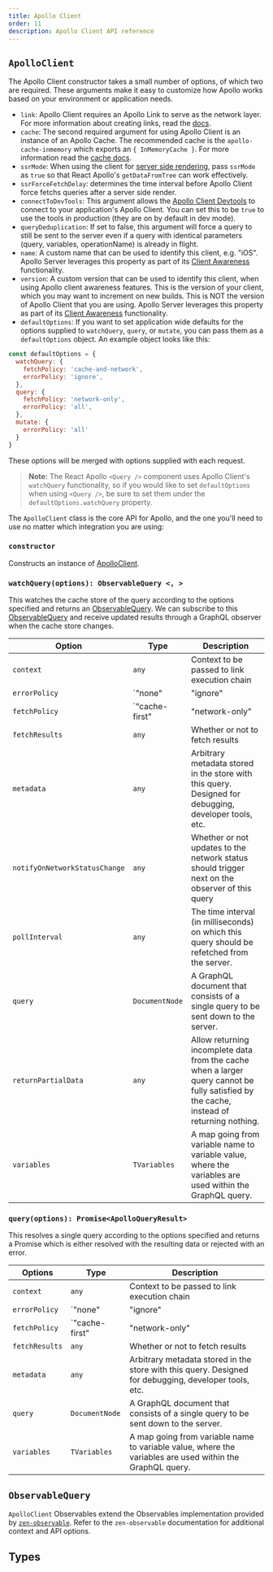 ```yaml
---
title: Apollo Client
order: 11
description: Apollo Client API reference
---
```


## `ApolloClient`

The Apollo Client constructor takes a small number of options, of which two are required. These arguments make it easy to customize how Apollo works based on your environment or application needs.

- `link`: Apollo Client requires an Apollo Link to serve as the network layer. For more information about creating links, read the [docs](https://www.apollographql.com/docs/link/).
- `cache`: The second required argument for using Apollo Client is an instance of an Apollo Cache. The recommended cache is the `apollo-cache-inmemory` which exports an `{ InMemoryCache }`. For more information read the [cache docs](/advanced/caching/).
- `ssrMode`: When using the client for [server side rendering](/features/server-side-rendering/), pass `ssrMode` as `true` so that React Apollo's `getDataFromTree` can work effectively.
- `ssrForceFetchDelay`: determines the time interval before Apollo Client force fetchs queries after a server side render.
- `connectToDevTools`: This argument allows the [Apollo Client Devtools](/features/developer-tooling/) to connect to your application's Apollo Client. You can set this to be `true` to use the tools in production (they are on by default in dev mode).
- `queryDeduplication`: If set to false, this argument will force a query to still be sent to the server even if a query with identical parameters (query, variables, operationName) is already in flight.
- `name`: A custom name that can be used to identify this client, e.g. "iOS". Apollo Server leverages this property as part of its [Client Awareness](https://www.apollographql.com/docs/apollo-server/v2/features/metrics#Client-Awareness) functionality.
- `version`: A custom version that can be used to identify this client, when using Apollo client awareness features. This is the version of your client, which you may want to increment on new builds. This is NOT the version of Apollo Client that you are using. Apollo Server leverages this property as part of its [Client Awareness](https://www.apollographql.com/docs/apollo-server/v2/features/metrics#Client-Awareness) functionality.
- `defaultOptions`: If you want to set application wide defaults for the options supplied to `watchQuery`, `query`, or `mutate`, you can pass them as a `defaultOptions` object. An example object looks like this:

```js
const defaultOptions = {
  watchQuery: {
    fetchPolicy: 'cache-and-network',
    errorPolicy: 'ignore',
  },
  query: {
    fetchPolicy: 'network-only',
    errorPolicy: 'all',
  },
  mutate: {
    errorPolicy: 'all'
  }
}
```

These options will be merged with options supplied with each request.

> **Note:** The React Apollo `<Query />` component uses Apollo Client's `watchQuery` functionality, so if you would like to set `defaultOptions` when using `<Query />`, be sure to set them under the `defaultOptions.watchQuery` property.

The `ApolloClient` class is the core API for Apollo, and the one you'll need to use no matter which integration you are using:

### `constructor`

Constructs an instance of [ApolloClient][].

### `watchQuery(options): ObservableQuery <, >`

This watches the cache store of the query according to the options specified and returns an [ObservableQuery][]. We can subscribe to this [ObservableQuery][] and receive updated results through a GraphQL observer when the cache store changes.

| Option                        | Type                                                                                           | Description                                                                                                                              |
| ----------------------------- | ---------------------------------------------------------------------------------------------- | ---------------------------------------------------------------------------------------------------------------------------------------- |
| `context`                     | `any`                                                                                          | Context to be passed to link execution chain                                                                                             |
| `errorPolicy`                 | `"none" | "ignore" | "all"`                                                                    | Specifies the ErrorPolicy to be used for this query                                                                                      |
| `fetchPolicy`                 | `"cache-first" | "network-only" | "cache-only" | "no-cache" | "standby" | "cache-and-network"` | Specifies the FetchPolicy to be used for this query                                                                                      |
| `fetchResults`                | `any`                                                                                          | Whether or not to fetch results                                                                                                          |
| `metadata`                    | `any`                                                                                          | Arbitrary metadata stored in the store with this query. Designed for debugging, developer tools, etc.                                    |
| `notifyOnNetworkStatusChange` | `any`                                                                                          | Whether or not updates to the network status should trigger next on the observer of this query                                           |
| `pollInterval`                | `any`                                                                                          | The time interval (in milliseconds) on which this query should be refetched from the server.                                             |
| `query`                       | `DocumentNode`                                                                                 | A GraphQL document that consists of a single query to be sent down to the server.                                                        |
| `returnPartialData`           | `any`                                                                                          | Allow returning incomplete data from the cache when a larger query cannot be fully satisfied by the cache, instead of returning nothing. |
| `variables`                   | `TVariables`                                                                                   | A map going from variable name to variable value, where the variables are used within the GraphQL query.                                 |

### `query(options): Promise<ApolloQueryResult>`

This resolves a single query according to the options specified and returns a Promise which is either resolved with the resulting data or rejected with an error.

| Options        | Type                                                                     | Description                                                                                              |
| -------------- | ------------------------------------------------------------------------ | -------------------------------------------------------------------------------------------------------- |
| `context`      | `any`                                                                    | Context to be passed to link execution chain                                                             |
| `errorPolicy`  | `"none" | "ignore" | "all"`                                              | Specifies the ErrorPolicy to be used for this query                                                      |
| `fetchPolicy`  | `"cache-first" | "network-only" | "cache-only" | "no-cache" | "standby"` | Specifies the FetchPolicy to be used for this query                                                      |
| `fetchResults` | `any`                                                                    | Whether or not to fetch results                                                                          |
| `metadata`     | `any`                                                                    | Arbitrary metadata stored in the store with this query. Designed for debugging, developer tools, etc.    |
| `query`        | `DocumentNode`                                                           | A GraphQL document that consists of a single query to be sent down to the server.                        |
| `variables`    | `TVariables`                                                             | A map going from variable name to variable value, where the variables are used within the GraphQL query. |

## `ObservableQuery`

`ApolloClient` Observables extend the Observables implementation provided by [`zen-observable`](https://github.com/zenparsing/zen-observable). Refer to the `zen-observable` documentation for additional context and API options.

## Types

[ApolloClient]: #apolloclient
[ObservableQuery]: #observablequery

